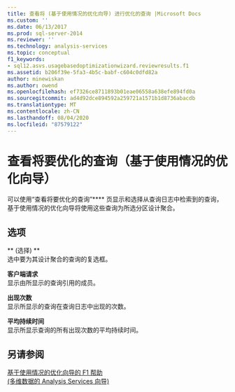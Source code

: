 ```yaml
---
title: 查看将 (基于使用情况的优化向导) 进行优化的查询 |Microsoft Docs
ms.custom: ''
ms.date: 06/13/2017
ms.prod: sql-server-2014
ms.reviewer: ''
ms.technology: analysis-services
ms.topic: conceptual
f1_keywords:
- sql12.asvs.usagebasedoptimizationwizard.reviewresults.f1
ms.assetid: b206f39e-5fa3-4b5c-babf-c604c0dfd82a
author: minewiskan
ms.author: owend
ms.openlocfilehash: ef7326ce8711893b01eae06558a638efe894fd0a
ms.sourcegitcommit: ad4d92dce894592a259721a1571b1d8736abacdb
ms.translationtype: MT
ms.contentlocale: zh-CN
ms.lasthandoff: 08/04/2020
ms.locfileid: "87579122"
---
```

# <a name="review-the-queries-that-will-be-optimized-usage-based-optimization-wizard"></a>查看将要优化的查询（基于使用情况的优化向导）
  可以使用“查看将要优化的查询”**** 页显示和选择从查询日志中检索到的查询，基于使用情况的优化向导将使用这些查询为所选分区设计聚合。  
  
## <a name="options"></a>选项  
 ** (选择) **  
 选中要为其设计聚合的查询的复选框。  
  
 **客户端请求**  
 显示由所显示的查询引用的成员。  
  
 **出现次数**  
 显示所显示的查询在查询日志中出现的次数。  
  
 **平均持续时间**  
 显示所显示查询的所有出现次数的平均持续时间。  
  
## <a name="see-also"></a>另请参阅  
 [基于使用情况的优化向导的 F1 帮助](usage-based-optimization-wizard-f1-help.md)   
 [&#40;多维数据的 Analysis Services 向导&#41;](analysis-services-wizards-multidimensional-data.md)  
  
  
